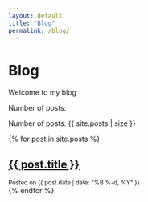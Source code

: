 ```yaml
---
layout: default
title: "Blog"
permalink: /blog/
---
```

# Blog
Welcome to my blog

Number of posts:
<p>Number of posts: {{ site.posts | size }}</p>

{% for post in site.posts %}
  <article>
    <h2><a href="{{ post.url }}">{{ post.title }}</a></h2>
    <small>Posted on {{ post.date | date: "%B %-d, %Y" }}</small>
  </article>
{% endfor %}



